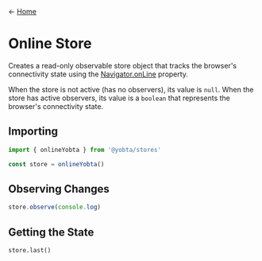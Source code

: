 &larr; [Home](../../../README.md)

# Online Store

Creates a read-only observable store object that tracks the browser's connectivity state using the [Navigator.onLine](https://developer.mozilla.org/en-US/docs/Web/API/NavigatorOnLine/onLine) property.

When the store is not active (has no observers), its value is `null`. When the store has active observers, its value is a `boolean` that represents the browser's connectivity state.

## Importing

```js
import { onlineYobta } from '@yobta/stores'

const store = onlineYobta()
```

## Observing Changes

```js
store.observe(console.log)
```

## Getting the State

```
store.last()
```
